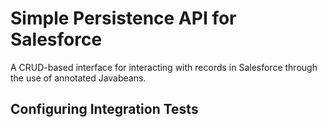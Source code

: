 # Simple Persistence API for Salesforce

A CRUD-based interface for interacting with records in Salesforce through the use of annotated Javabeans.

## Configuring Integration Tests
